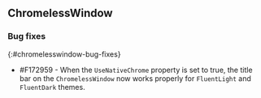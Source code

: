 ## ChromelessWindow

### Bug fixes
{:#chromelesswindow-bug-fixes}

* \#F172959 - When the `UseNativeChrome` property is set to true, the title bar on the `ChromelessWindow` now works properly for `FluentLight` and `FluentDark` themes.